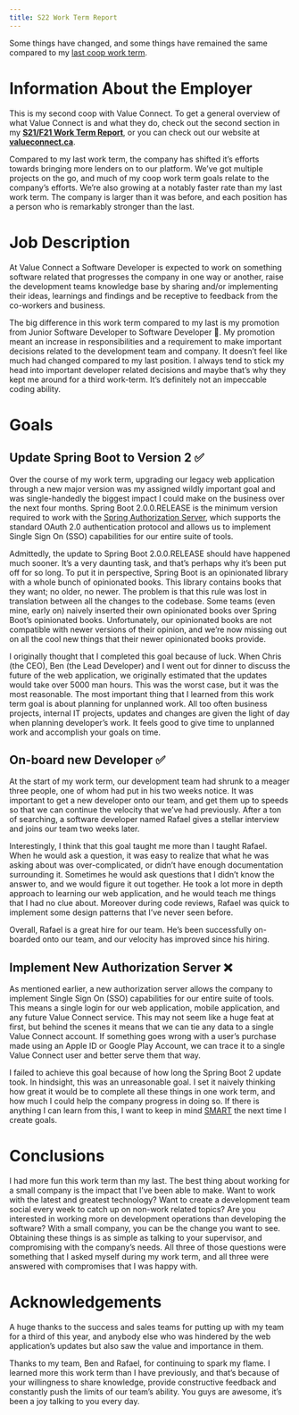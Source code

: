 ```yaml
---
title: S22 Work Term Report
---
```


<content-img src="content/valueconnect2/valueconnectteam.jpg" width="100%"></content-img>

Some things have changed, and some things have remained the same compared to my [last coop work term](https://ryansheppard.tech/documentation/coop_work_reports/valueconnect).

# Information About the Employer

This is my second coop with Value Connect. To get a general overview of what Value Connect is and what they do, check out the second section in my **[S21/F21 Work Term Report](https://ryansheppard.tech/documentation/coop_work_reports/valueconnect)**, or you can check out our website at [**valueconnect.ca**](http://valueconnect.ca).

Compared to my last work term, the company has shifted it’s efforts towards bringing more lenders on to our platform. We’ve got multiple projects on the go, and much of my coop work term goals relate to the company’s efforts. We’re also growing at a notably faster rate than my last work term. The company is larger than it was before, and each position has a person who is remarkably stronger than the last.

# Job Description

At Value Connect a Software Developer is expected to work on something software related that progresses the company in one way or another, raise the development teams knowledge base by sharing and/or implementing their ideas, learnings and findings and be receptive to feedback from the co-workers and business.

The big difference in this work term compared to my last is my promotion from Junior Software Developer to Software Developer 🎉. My promotion meant an increase in responsibilities and a requirement to make important decisions related to the development team and company. It doesn’t feel like much had changed compared to my last position. I always tend to stick my head into important developer related decisions and maybe that’s why they kept me around for a third work-term. It’s definitely not an impeccable coding ability.

# Goals

## Update Spring Boot to Version 2 ✅

Over the course of my work term, upgrading our legacy web application through a new major version was my assigned wildly important goal and was single-handedly the biggest impact I could make on the business over the next four months. Spring Boot 2.0.0.RELEASE is the minimum version required to work with the [Spring Authorization Server](https://github.com/spring-projects/spring-authorization-server), which supports the standard OAuth 2.0 authentication protocol and allows us to implement Single Sign On (SSO) capabilities for our entire suite of tools.

Admittedly, the update to Spring Boot 2.0.0.RELEASE should have happened much sooner. It’s a very daunting task, and that’s perhaps why it’s been put off for so long. To put it in perspective, Spring Boot is an opinionated library with a whole bunch of opinionated books. This library contains books that they want; no older, no newer. The problem is that this rule was lost in translation between all the changes to the codebase. Some teams (even mine, early on) naively inserted their own opinionated books over Spring Boot’s opinionated books. Unfortunately, our opinionated books are not compatible with newer versions of their opinion, and we’re now missing out on all the cool new things that their newer opinionated books provide.

I originally thought that I completed this goal because of luck. When Chris (the CEO), Ben (the Lead Developer) and I went out for dinner to discuss the future of the web application, we originally estimated that the updates would take over 5000 man hours. This was the worst case, but it was the most reasonable. The most important thing that I learned from this work term goal is about planning for unplanned work. All too often business projects, internal IT projects, updates and changes are given the light of day when planning developer’s work. It feels good to give time to unplanned work and accomplish your goals on time.

## On-board new Developer ✅

At the start of my work term, our development team had shrunk to a meager three people, one of whom had put in his two weeks notice. It was important to get a new developer onto our team, and get them up to speeds so that we can continue the velocity that we’ve had previously. After a ton of searching, a software developer named Rafael gives a stellar interview and joins our team two weeks later.

Interestingly, I think that this goal taught me more than I taught Rafael. When he would ask a question, it was easy to realize that what he was asking about was over-complicated, or didn’t have enough documentation surrounding it. Sometimes he would ask questions that I didn’t know the answer to, and we would figure it out together. He took a lot more in depth approach to learning our web application, and he would teach me things that I had no clue about. Moreover during code reviews, Rafael was quick to implement some design patterns that I’ve never seen before.

Overall, Rafael is a great hire for our team. He’s been successfully on-boarded onto our team, and our velocity has improved since his hiring.

## Implement New Authorization Server ❌

As mentioned earlier, a new authorization server allows the company to implement Single Sign On (SSO) capabilities for our entire suite of tools. This means a single login for our web application, mobile application, and any future Value Connect service. This may not seem like a huge feat at first, but behind the scenes it means that we can tie any data to a single Value Connect account. If something goes wrong with a user’s purchase made using an Apple ID or Google Play Account, we can trace it to a single Value Connect user and better serve them that way.

I failed to achieve this goal because of how long the Spring Boot 2 update took. In hindsight, this was an unreasonable goal. I set it naively thinking how great it would be to complete all these things in one work term, and how much I could help the company progress in doing so. If there is anything I can learn from this, I want to keep in mind [SMART](https://www.atlassian.com/blog/productivity/how-to-write-smart-goals) the next time I create goals.

# Conclusions

I had more fun this work term than my last. The best thing about working for a small company is the impact that I’ve been able to make. Want to work with the latest and greatest technology? Want to create a development team social every week to catch up on non-work related topics? Are you interested in working more on development operations than developing the software? With a small company, you can be the change you want to see. Obtaining these things is as simple as talking to your supervisor, and compromising with the company’s needs. All three of those questions were something that I asked myself during my work term, and all three were answered with compromises that I was happy with.

# Acknowledgements

A huge thanks to the success and sales teams for putting up with my team for a third of this year, and anybody else who was hindered by the web application’s updates but also saw the value and importance in them.

Thanks to my team, Ben and Rafael, for continuing to spark my flame. I learned more this work term than I have previously, and that’s because of your willingness to share knowledge, provide constructive feedback and constantly push the limits of our team’s ability. You guys are awesome, it’s been a joy talking to you every day.
